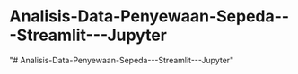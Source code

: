 # Analisis-Data-Penyewaan-Sepeda---Streamlit---Jupyter
"# Analisis-Data-Penyewaan-Sepeda---Streamlit---Jupyter" 

